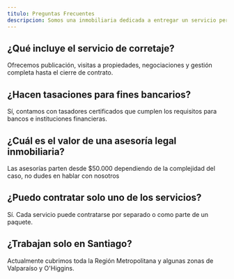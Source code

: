 ```yaml
---
titulo: Preguntas Frecuentes
descripcion: Somos una inmobiliaria dedicada a entregar un servicio personalizado en corretaje, asesorías legales y tasaciones profesionales. Nuestro equipo está conformado por expertos con años de experiencia en el rubro.
---
```


## ¿Qué incluye el servicio de corretaje?

Ofrecemos publicación, visitas a propiedades, negociaciones y gestión completa hasta el cierre de contrato.

## ¿Hacen tasaciones para fines bancarios?

Sí, contamos con tasadores certificados que cumplen los requisitos para bancos e instituciones financieras.

## ¿Cuál es el valor de una asesoría legal inmobiliaria?

Las asesorías parten desde $50.000 dependiendo de la complejidad del caso, no dudes en hablar con nosotros

## ¿Puedo contratar solo uno de los servicios?

Sí. Cada servicio puede contratarse por separado o como parte de un paquete.

## ¿Trabajan solo en Santiago?

Actualmente cubrimos toda la Región Metropolitana y algunas zonas de Valparaíso y O'Higgins.
